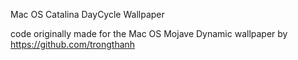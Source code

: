 Mac OS Catalina DayCycle Wallpaper


code originally made for the Mac OS Mojave Dynamic wallpaper by https://github.com/trongthanh
